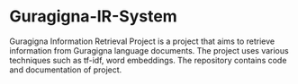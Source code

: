 # Guragigna-IR-System
Guragigna Information Retrieval Project is a project that aims to retrieve information from Guragigna language documents. The project uses various techniques such as tf-idf, word embeddings. The repository contains code and documentation of project.
